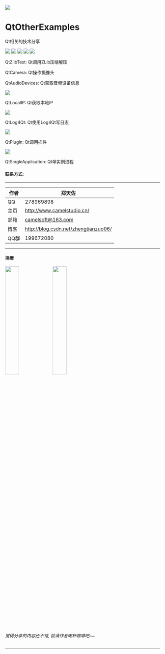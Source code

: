 ﻿
![](https://github.com/zhengtianzuo/QtOtherExamples/blob/master/QtOtherExamples.jpg?raw=true)

# QtOtherExamples
Qt相关的技术分享

![](https://img.shields.io/badge/%E7%89%88%E6%9D%83%E8%AE%B8%E5%8F%AF-MIT-orange.svg)
![](https://img.shields.io/badge/Qt-5.10-blue.svg)
![](https://img.shields.io/badge/VS-2017-blue.svg)
![](https://img.shields.io/badge/%E7%89%88%E6%9C%AC-1.0.0.0-blue.svg)
![](https://img.shields.io/badge/%E7%BC%96%E8%AF%91-%E6%88%90%E5%8A%9F-brightgreen.svg)

QtZlibTest: Qt调用ZLib压缩解压

QtCamera: Qt操作摄像头


QtAudioDevices: Qt获取音频设备信息

![](https://github.com/zhengtianzuo/QtOtherExamples/blob/master/QtAudioDevices/show.png?raw=true)


QtLocalIP: Qt获取本地IP

![](https://github.com/zhengtianzuo/QtOtherExamples/blob/master/QtLocalIP/show.png?raw=true)


QtLog4Qt: Qt使用Log4Qt写日志

![](https://github.com/zhengtianzuo/QtOtherExamples/blob/master/QtLog4Qt/show.png?raw=true)


QtPlugin: Qt调用插件

![](https://github.com/zhengtianzuo/QtOtherExamples/blob/master/QtPlugin/QtMyPluginTest/show.gif?raw=true)

QtSingleApplication: Qt单实例进程



#### 联系方式:
***
|作者|郑天佐|
|---|---
|QQ|278969898
|主页|http://www.camelstudio.cn/
|邮箱|camelsoft@163.com
|博客|http://blog.csdn.net/zhengtianzuo06/
|QQ群|199672080|![](https://github.com/zhengtianzuo/zhengtianzuo.github.io/blob/master/qqgroup.jpg?raw=true)





***
#### **捐赠**
<img src="https://github.com/zhengtianzuo/zhengtianzuo.github.io/blob/master/weixin.jpg?raw=true" width="30%" height="30%" />           <img src="https://github.com/zhengtianzuo/zhengtianzuo.github.io/blob/master/zhifubao.jpg?raw=true" width="30%" height="30%" />

###### 觉得分享的内容还不错, 就请作者喝杯咖啡吧~~
***